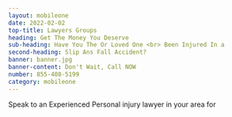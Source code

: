 ```yaml
---
layout: mobileone
date: 2022-02-02
top-title: Lawyers Groups
heading: Get The Money You Deserve
sub-heading: Have You The Or Loved One <br> Been Injured In a  
second-heading: Slip Ans Fall Accident?
banner: banner.jpg
banner-content: Don't Wait, Call NOW
number: 855-408-5199
category: mobileone
---
```


Speak to an Experienced Personal injury lawyer in your area for 